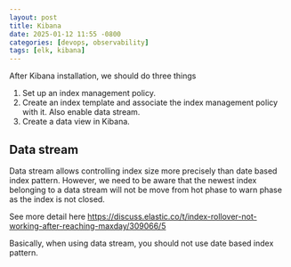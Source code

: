 ```yaml
---
layout: post
title: Kibana
date: 2025-01-12 11:55 -0800
categories: [devops, observability]
tags: [elk, kibana]
---
```


After Kibana installation, we should do three things

1. Set up an index management policy.
2. Create an index template and associate the index management policy with it.
   Also enable data stream.
3. Create a data view in Kibana.

## Data stream

Data stream allows controlling index size more precisely than date based index
pattern. However, we need to be aware that the newest index belonging to a data
stream will not be move from hot phase to warn phase as the index is not
closed.

See more detail here
https://discuss.elastic.co/t/index-rollover-not-working-after-reaching-maxday/309066/5

Basically, when using data stream, you should not use date based index pattern.
